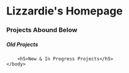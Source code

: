 <html>
    <body>
        <h1>Lizzardie's Homepage</h1>
        <h3>Projects Abound Below</h3>
        <h5>Old Projects</h5>
        
        <h5>New & In Progress Projects</h5>
    </body>
</html>
